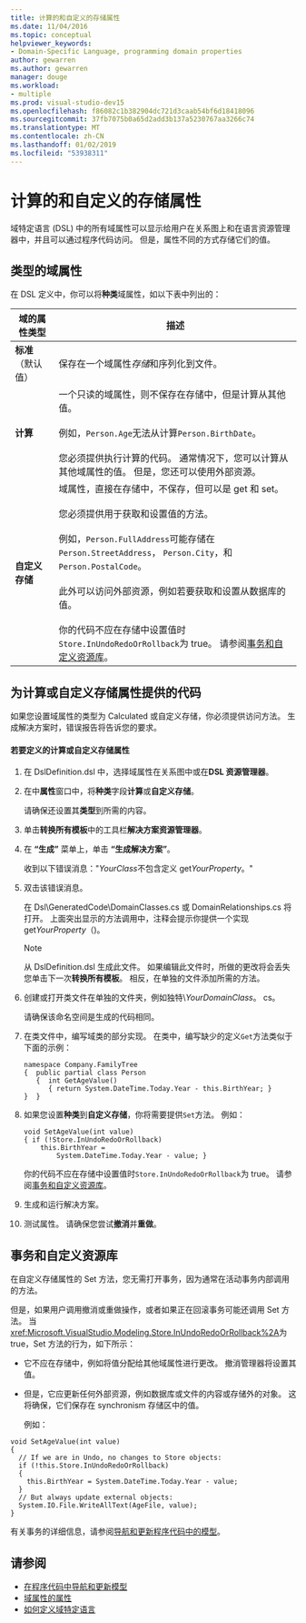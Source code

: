 ```yaml
---
title: 计算的和自定义的存储属性
ms.date: 11/04/2016
ms.topic: conceptual
helpviewer_keywords:
- Domain-Specific Language, programming domain properties
author: gewarren
ms.author: gewarren
manager: douge
ms.workload:
- multiple
ms.prod: visual-studio-dev15
ms.openlocfilehash: f86082c1b382904dc721d3caab54bf6d18418096
ms.sourcegitcommit: 37fb7075b0a65d2add3b137a5230767aa3266c74
ms.translationtype: MT
ms.contentlocale: zh-CN
ms.lasthandoff: 01/02/2019
ms.locfileid: "53938311"
---
```

# <a name="calculated-and-custom-storage-properties"></a>计算的和自定义的存储属性
域特定语言 (DSL) 中的所有域属性可以显示给用户在关系图上和在语言资源管理器中，并且可以通过程序代码访问。 但是，属性不同的方式存储它们的值。

## <a name="kinds-of-domain-properties"></a>类型的域属性
 在 DSL 定义中，你可以将**种类**域属性，如以下表中列出的：

|域的属性类型|描述|
|-|-|
|**标准**（默认值）|保存在一个域属性*存储*和序列化到文件。|
|**计算**|一个只读的域属性，则不保存在存储中，但是计算从其他值。<br /><br /> 例如，`Person.Age`无法从计算`Person.BirthDate`。<br /><br /> 您必须提供执行计算的代码。 通常情况下，您可以计算从其他域属性的值。 但是，您还可以使用外部资源。|
|**自定义存储**|域属性，直接在存储中，不保存，但可以是 get 和 set。<br /><br /> 您必须提供用于获取和设置值的方法。<br /><br /> 例如，`Person.FullAddress`可能存储在`Person.StreetAddress`， `Person.City`，和`Person.PostalCode`。<br /><br /> 此外可以访问外部资源，例如若要获取和设置从数据库的值。<br /><br /> 你的代码不应在存储中设置值时`Store.InUndoRedoOrRollback`为 true。 请参阅[事务和自定义资源库](#setters)。|

## <a name="providing-the-code-for-a-calculated-or-custom-storage-property"></a>为计算或自定义存储属性提供的代码
 如果您设置域属性的类型为 Calculated 或自定义存储，你必须提供访问方法。 生成解决方案时，错误报告将告诉您的要求。

#### <a name="to-define-a-calculated-or-custom-storage-property"></a>若要定义的计算或自定义存储属性

1.  在 DslDefinition.dsl 中，选择域属性在关系图中或在**DSL 资源管理器**。

2.  在中**属性**窗口中，将**种类**字段**计算**或**自定义存储**。

     请确保还设置其**类型**到所需的内容。

3.  单击**转换所有模板**中的工具栏**解决方案资源管理器**。

4.  在 **“生成”** 菜单上，单击 **“生成解决方案”**。

     收到以下错误消息："*YourClass*不包含定义 get*YourProperty*。"

5.  双击该错误消息。

     在 Dsl\GeneratedCode\DomainClasses.cs 或 DomainRelationships.cs 将打开。 上面突出显示的方法调用中，注释会提示你提供一个实现 get*YourProperty*（)。

    > [!NOTE]
    >  从 DslDefinition.dsl 生成此文件。 如果编辑此文件时，所做的更改将会丢失您单击下一次**转换所有模板**。 相反，在单独的文件添加所需的方法。

6.  创建或打开类文件在单独的文件夹，例如独特\\*YourDomainClass*。 cs。

     请确保该命名空间是生成的代码相同。

7.  在类文件中，编写域类的部分实现。 在类中，编写缺少的定义`Get`方法类似于下面的示例：

    ```
    namespace Company.FamilyTree
    {  public partial class Person
       {  int GetAgeValue()
          { return System.DateTime.Today.Year - this.BirthYear; }
    }  }
    ```

8.  如果您设置**种类**到**自定义存储**，你将需要提供`Set`方法。 例如：

    ```
    void SetAgeValue(int value)
    { if (!Store.InUndoRedoOrRollback)
        this.BirthYear =
            System.DateTime.Today.Year - value; }
    ```

     你的代码不应在存储中设置值时`Store.InUndoRedoOrRollback`为 true。 请参阅[事务和自定义资源库](#setters)。

9. 生成和运行解决方案。

10. 测试属性。 请确保您尝试**撤消**并**重做**。

##  <a name="setters"></a> 事务和自定义资源库
 在自定义存储属性的 Set 方法，您无需打开事务，因为通常在活动事务内部调用的方法。

 但是，如果用户调用撤消或重做操作，或者如果正在回滚事务可能还调用 Set 方法。 当<xref:Microsoft.VisualStudio.Modeling.Store.InUndoRedoOrRollback%2A>为 true，Set 方法的行为，如下所示：

- 它不应在存储中，例如将值分配给其他域属性进行更改。 撤消管理器将设置其值。

- 但是，它应更新任何外部资源，例如数据库或文件的内容或存储外的对象。 这将确保，它们保存在 synchronism 存储区中的值。

  例如：

```
void SetAgeValue(int value)
{
  // If we are in Undo, no changes to Store objects:
  if (!this.Store.InUndoRedoOrRollback)
  {
    this.BirthYear = System.DateTime.Today.Year - value;
  }
  // But always update external objects:
  System.IO.File.WriteAllText(AgeFile, value);
}
```

 有关事务的详细信息，请参阅[导航和更新程序代码中的模型](../modeling/navigating-and-updating-a-model-in-program-code.md)。

## <a name="see-also"></a>请参阅

- [在程序代码中导航和更新模型](../modeling/navigating-and-updating-a-model-in-program-code.md)
- [域属性的属性](../modeling/properties-of-domain-properties.md)
- [如何定义域特定语言](../modeling/how-to-define-a-domain-specific-language.md)